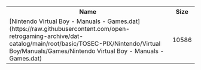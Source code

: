 <table>
<tr><th>Name</th><th>Size</th></tr>
<tr><td>
[Nintendo Virtual Boy - Manuals - Games.dat](https://raw.githubusercontent.com/open-retrogaming-archive/dat-catalog/main/root/basic/TOSEC-PIX/Nintendo/Virtual Boy/Manuals/Games/Nintendo Virtual Boy - Manuals - Games.dat)
</td><td>10586</td></tr>
</table>
